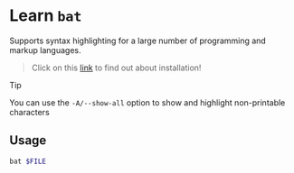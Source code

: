 # Learn `bat`

Supports syntax highlighting for a large number of programming and markup languages.

> Click on this [link](https://github.com/sharkdp/bat?tab=readme-ov-file#installation) to find out about installation!

> [!tip]
> You can use the `-A/--show-all` option to show and highlight non-printable characters

## Usage
```bash
bat $FILE
```
